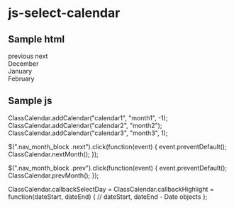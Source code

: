 # js-select-calendar

## Sample html

  <div class="calendar_conteiner">
    <div class="nav_month_block">
      <span class="nav_month_bnt prev">previous</span>
      <span class="nav_month_bnt next">next</span>
    </div>
    <section class="calendar_block">
      <div class="calendar_inside">
        <span id="month1" class="month">December</span>
        <div id="calendar1" class="calendar"></div>
      </div>
    </section>
    <section class="calendar_block">
      <div class="calendar_inside">
        <span id="month2" class="month">January</span>
        <div id="calendar2" class="calendar"></div>
      </div>
    </section>
    <section class="calendar_block">
      <div class="calendar_inside">
        <span id="month3" class="month">February</span>
        <div id="calendar3" class="calendar"></div>
      </div>
    </section>
  </div>

## Sample js

  ClassCalendar.addCalendar("calendar1", "month1", -1);
  ClassCalendar.addCalendar("calendar2", "month2");
  ClassCalendar.addCalendar("calendar3", "month3", 1);

  $(".nav_month_block .next").click(function(event) {
    event.preventDefault();
    ClassCalendar.nextMonth();
  });

  $(".nav_month_block .prev").click(function(event) {
    event.preventDefault();
    ClassCalendar.prevMonth();
  });

  ClassCalendar.callbackSelectDay = ClassCalendar.callbackHighlight = function(dateStart, dateEnd) {
    // dateStart, dateEnd - Date objects
  };